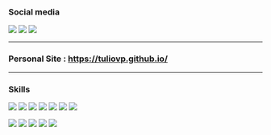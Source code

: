 
### Social media

[![](https://img.shields.io/badge/LinkedIn-0077B5?style=for-the-badge&logo=linkedin&logoColor=white)](https://www.linkedin.com/in/tuliovasconcelos/)
[![](https://img.shields.io/badge/Twitter-1DA1F2?style=for-the-badge&logo=twitter&logoColor=white)](https://twitter.com/tuliovp_)
[![](https://img.shields.io/badge/ProtonMail-8B89CC?style=for-the-badge&logo=protonmail&logoColor=white)](mailto:tulio.vasconcelos1@gmail.com)

---

### Personal Site : https://tuliovp.github.io/

---


### Skills

[![](https://img.shields.io/badge/Python-3776AB?style=for-the-badge&logo=python&logoColor=white)](#)
[![](https://img.shields.io/badge/Git-F05032?style=for-the-badge&logo=git&logoColor=white)](#)
[![](https://img.shields.io/badge/Markdown-000000?style=for-the-badge&logo=markdown&logoColor=white)](#)
[![](https://img.shields.io/badge/HTML5-E34F26?style=for-the-badge&logo=html5&logoColor=white)](#)
[![](https://img.shields.io/badge/CSS-239120?&style=for-the-badge&logo=css3&logoColor=white)](#)
[![](https://img.shields.io/badge/conda-342B029.svg?&style=for-the-badge&logo=anaconda&logoColor=white)](#)
[![](https://img.shields.io/badge/PowerBI-F2C811?style=for-the-badge&logo=Power%20BI&logoColor=white)](#)


[![](https://github-profile-summary-cards.vercel.app/api/cards/profile-details?username=tuliovp&theme=github_dark)](#)
[![](https://github-profile-summary-cards.vercel.app/api/cards/stats?username=tuliovp&theme=github_dark)](#)
[![](https://github-profile-summary-cards.vercel.app/api/cards/productive-time?username=tuliovp&theme=github_dark)](#)
[![](https://github-profile-summary-cards.vercel.app/api/cards/repos-per-language?username=tuliovp&theme=github_dark)](#)
[![](https://github-profile-summary-cards.vercel.app/api/cards/most-commit-language?username=tuliovp&theme=github_dark)](#)
